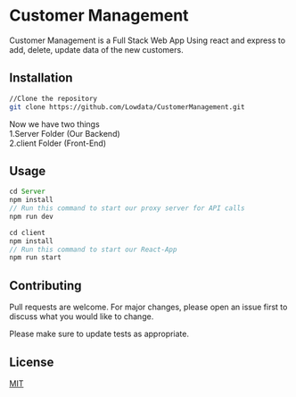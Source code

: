 # Customer Management

Customer Management is a Full Stack Web App Using react and express to add, delete, update data of the new customers.

## Installation

```bash
//Clone the repository
git clone https://github.com/Lowdata/CustomerManagement.git

```
Now we have two things  
1.Server Folder (Our Backend) \
2.client Folder (Front-End)
## Usage

```javascript
cd Server
npm install
// Run this command to start our proxy server for API calls
npm run dev
```
```javascript
cd client
npm install
// Run this command to start our React-App
npm run start
```
## Contributing

Pull requests are welcome. For major changes, please open an issue first
to discuss what you would like to change.

Please make sure to update tests as appropriate.

## License

[MIT](https://choosealicense.com/licenses/mit/)
